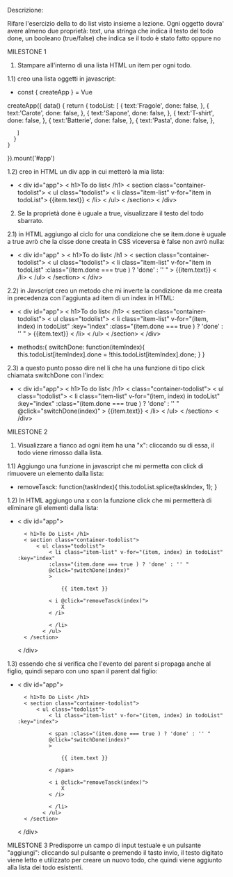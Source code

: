 Descrizione:

Rifare l'esercizio della to do list visto insieme a lezione.
Ogni oggetto dovra' avere almeno due proprietà:
text, una stringa che indica il testo del todo
done, un booleano (true/false) che indica se il todo è stato fatto oppure no

MILESTONE 1
1) Stampare all'interno di una lista HTML un item per ogni todo.

1.1) creo una lista oggetti in javascript:

  - const { createApp } = Vue

  createApp({
    data() {
      return {
       todoList: [
        {
            text:'Fragole',
            done: false,
        },
          {
            text:'Carote',
            done: false,
        },
          {
            text:'Sapone',
            done: false,
        },
          {
            text:'T-shirt',
            done: false,
        },
          {
            text:'Batterie',
            done: false,
        },
          {
            text:'Pasta',
            done: false,
        },

       ]
      }
    }
  }).mount('#app')

1.2) creo in HTML un div app in cui metterò la mia lista:
- < div id="app">
    < h1>To do list< /h1>
    < section class="container-todolist">
        < ul class="todolist">
          < li class="item-list" v-for="item in todoList">
          {{item.text}}
          < /li>
        < /ul>
    < /section>
  < /div>        

2) Se la proprietà done è uguale a true, visualizzare il testo del todo sbarrato.

2.1) in HTML aggiungo al ciclo for una condizione che se item.done è uguale a true avrò che la clsse done creata in CSS viceversa è false non avrò nulla:

- < div id="app" >
    < h1>To do list< /h1 >
    < section class="container-todolist">
        < ul class="todolist">
          < li class="item-list" v-for="item in todoList"
          :class="(item.done === true ) ? 'done' : '' "
          >
          {{item.text}}
          < /li>
        < /ul>
    < /section>
  < /div> 

2.2) in Javscript creo un metodo che mi inverte la condizione da me creata in precedenza con l'aggiunta ad item di un index in HTML:

- < div id="app">
    < h1>To do list< /h1>
    < section class="container-todolist">
        < ul class="todolist">
          < li class="item-list" v-for="(item, index) in todoList" :key="index"
          :class="(item.done === true ) ? 'done' : '' "
          >
          {{item.text}}
          < /li>
        < /ul>
    < /section>
  < /div>


-  methods:{
        switchDone: function(itemIndex){
            this.todoList[itemIndex].done = !this.todoList[itemIndex].done;
        }
    }


2.3) a questo punto posso dire nel li che ha una funzione di tipo click chiamata switchDone con l'index:

-  < div id="app">
    < h1>To do list< /h1>
    <  class="container-todolist">
        < ul class="todolist">
          < li class="item-list" v-for="(item, index) in todoList" :key="index"
          :class="(item.done === true ) ? 'done' : '' "
           @click="switchDone(index)"
          >
          {{item.text}}
          < /li>
        < /ul>
    < /section>
  < /div>


MILESTONE 2
1) Visualizzare a fianco ad ogni item ha una "x": cliccando su di essa, il todo viene rimosso dalla lista.

1.1) Aggiungo una funzione in javascript che mi permetta con click di rimuovere un elemento dalla lista:

- removeTasck: function(taskIndex){
          this.todoList.splice(taskIndex, 1);
        }

1.2) In HTML aggiungo una x con la funzione click  che mi permetterà di eliminare gli elementi dalla lista:

- < div id="app">

        < h1>To Do List< /h1>
        < section class="container-todolist">
            < ul class="todolist">
                < li class="item-list" v-for="(item, index) in todoList" :key="index"
                :class="(item.done === true ) ? 'done' : '' "
                @click="switchDone(index)"
                >

                    {{ item.text }}

                < i @click="removeTasck(index)">
                    X
                < /i>
                
                < /li>
              < /ul>
        < /section>
    < /div>

1.3) essendo che si verifica che l'evento del parent si propaga anche al figlio, quindi separo con uno span il parent dal figlio:

- < div id="app">

        < h1>To Do List< /h1>
        < section class="container-todolist">
            < ul class="todolist">
                < li class="item-list" v-for="(item, index) in todoList" :key="index">

                < span :class="(item.done === true ) ? 'done' : '' "
                @click="switchDone(index)"
                >

                    {{ item.text }}

                < /span>

                < i @click="removeTasck(index)">
                    X
                < /i>
                
                < /li>
              < /ul>
        < /section>
    < /div>


MILESTONE 3
Predisporre un campo di input testuale e un pulsante "aggiungi": cliccando sul pulsante o premendo il tasto invio, il testo digitato viene letto e utilizzato per creare un nuovo todo, che quindi viene aggiunto alla lista dei todo esistenti.